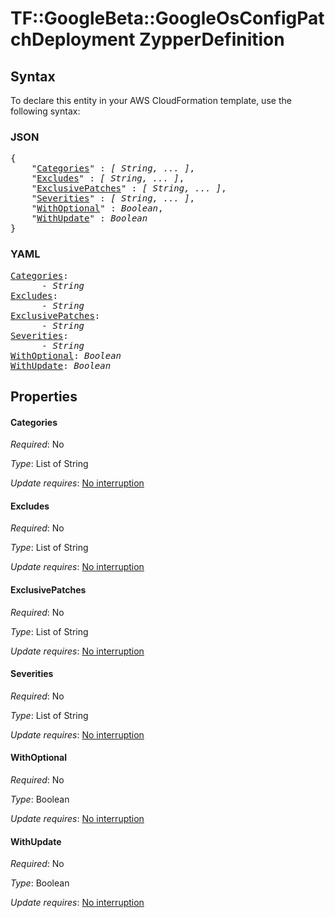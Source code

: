 # TF::GoogleBeta::GoogleOsConfigPatchDeployment ZypperDefinition

## Syntax

To declare this entity in your AWS CloudFormation template, use the following syntax:

### JSON

<pre>
{
    "<a href="#categories" title="Categories">Categories</a>" : <i>[ String, ... ]</i>,
    "<a href="#excludes" title="Excludes">Excludes</a>" : <i>[ String, ... ]</i>,
    "<a href="#exclusivepatches" title="ExclusivePatches">ExclusivePatches</a>" : <i>[ String, ... ]</i>,
    "<a href="#severities" title="Severities">Severities</a>" : <i>[ String, ... ]</i>,
    "<a href="#withoptional" title="WithOptional">WithOptional</a>" : <i>Boolean</i>,
    "<a href="#withupdate" title="WithUpdate">WithUpdate</a>" : <i>Boolean</i>
}
</pre>

### YAML

<pre>
<a href="#categories" title="Categories">Categories</a>: <i>
      - String</i>
<a href="#excludes" title="Excludes">Excludes</a>: <i>
      - String</i>
<a href="#exclusivepatches" title="ExclusivePatches">ExclusivePatches</a>: <i>
      - String</i>
<a href="#severities" title="Severities">Severities</a>: <i>
      - String</i>
<a href="#withoptional" title="WithOptional">WithOptional</a>: <i>Boolean</i>
<a href="#withupdate" title="WithUpdate">WithUpdate</a>: <i>Boolean</i>
</pre>

## Properties

#### Categories

_Required_: No

_Type_: List of String

_Update requires_: [No interruption](https://docs.aws.amazon.com/AWSCloudFormation/latest/UserGuide/using-cfn-updating-stacks-update-behaviors.html#update-no-interrupt)

#### Excludes

_Required_: No

_Type_: List of String

_Update requires_: [No interruption](https://docs.aws.amazon.com/AWSCloudFormation/latest/UserGuide/using-cfn-updating-stacks-update-behaviors.html#update-no-interrupt)

#### ExclusivePatches

_Required_: No

_Type_: List of String

_Update requires_: [No interruption](https://docs.aws.amazon.com/AWSCloudFormation/latest/UserGuide/using-cfn-updating-stacks-update-behaviors.html#update-no-interrupt)

#### Severities

_Required_: No

_Type_: List of String

_Update requires_: [No interruption](https://docs.aws.amazon.com/AWSCloudFormation/latest/UserGuide/using-cfn-updating-stacks-update-behaviors.html#update-no-interrupt)

#### WithOptional

_Required_: No

_Type_: Boolean

_Update requires_: [No interruption](https://docs.aws.amazon.com/AWSCloudFormation/latest/UserGuide/using-cfn-updating-stacks-update-behaviors.html#update-no-interrupt)

#### WithUpdate

_Required_: No

_Type_: Boolean

_Update requires_: [No interruption](https://docs.aws.amazon.com/AWSCloudFormation/latest/UserGuide/using-cfn-updating-stacks-update-behaviors.html#update-no-interrupt)

